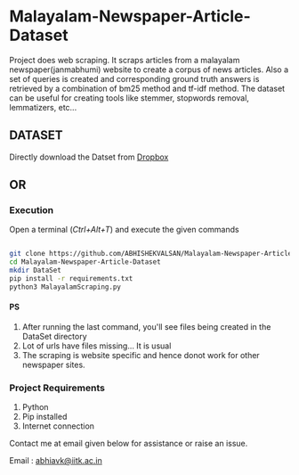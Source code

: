 # Malayalam-Newspaper-Article-Dataset
Project does web scraping. It scraps articles from a malayalam newspaper(janmabhumi) website to create a corpus of news articles. Also a set of queries is created and corresponding ground truth answers is retrieved by a combination of bm25 method and tf-idf method. The dataset can be useful for creating tools like stemmer, stopwords removal, lemmatizers, etc...
## DATASET

Directly download the Datset from [Dropbox](https://www.dropbox.com/s/s5d1xw20c7rxapy/DataSet.zip?dl=0)

## OR

### Execution

Open a terminal (*Ctrl+Alt+T*) and execute the given commands

```bash

git clone https://github.com/ABHISHEKVALSAN/Malayalam-Newspaper-Article-Dataset 
cd Malayalam-Newspaper-Article-Dataset
mkdir DataSet 
pip install -r requirements.txt 
python3 MalayalamScraping.py 
```

#### PS
 1. After running the last command, you'll see files being created in the DataSet directory 
 2. Lot of urls have files missing... It is usual
 3. The scraping is website specific and hence donot work for other newspaper sites.

 
### Project Requirements
 1. Python 
 2. Pip installed
 3. Internet connection

Contact me at email given below for assistance or raise an issue.

Email : abhiavk@iitk.ac.in
